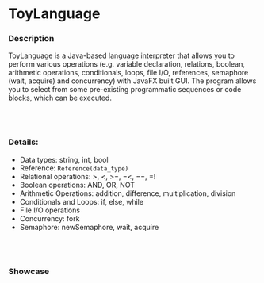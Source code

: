 # ToyLanguage

### Description
ToyLanguage is a Java-based language interpreter that allows you to perform various operations (e.g. variable declaration, relations, boolean, arithmetic operations, conditionals, loops, file I/O, references, semaphore (wait, acquire) and concurrency) with JavaFX built GUI. The program allows you to select from some pre-existing programmatic sequences or code blocks, which can be executed.

<br><br>
### Details:
  - Data types: string, int, bool
  - Reference: `Reference(data_type)`
  - Relational operations: >, <, >=, =<, ==, =!
  - Boolean operations: AND, OR, NOT
  - Arithmetic Operations: addition, difference, multiplication, division
  - Conditionals and Loops: if, else, while
  - File I/O operations
  - Concurrency: fork
  - Semaphore: newSemaphore, wait, acquire

<br><br>
### Showcase
  
